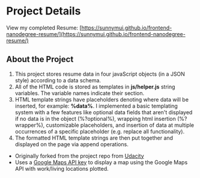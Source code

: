 # Project Details

View my completed Resume:
[https://sunnymui.github.io/frontend-nanodegree-resume/](https://sunnymui.github.io/frontend-nanodegree-resume/)

## About the Project

1. This project stores resume data in four javaScript objects (in a JSON style) according to a data schema.
2. All of the HTML code is stored as templates in **js/helper.js** string variables. The variable names indicate their section.
3. HTML template strings have placeholders denoting where data will be inserted, for example: **%data%**. I implemented a basic templating system with a few features like optional data fields that aren't displayed if no data is in the object (%?optional%), wrapping html insertion (%?wrapper%), customizable placeholders, and insertion of data at multiple occurrences of a specific placeholder (e.g. replace all functionality).
4. The formatted HTML template strings are then put together and displayed on the page via append operations.

* Originally forked from the project repo from [Udacity](https://github.com/udacity/frontend-nanodegree-resume)
* Uses a [Google Maps API key](https://developers.google.com/maps/documentation/javascript/get-api-key) to display a map using the Google Maps API with work/living locations plotted.

